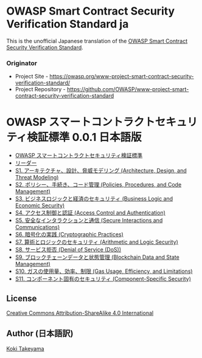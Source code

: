 # OWASP Smart Contract Security Verification Standard ja

This is the unofficial Japanese translation of the [OWASP Smart Contract Security Verification Standard](https://github.com/OWASP/www-project-smart-contract-security-verification-standard).

### Originator

- Project Site - <https://owasp.org/www-project-smart-contract-security-verification-standard/>
- Project Repository - <https://github.com/OWASP/www-project-smart-contract-security-verification-standard>

# OWASP スマートコントラクトセキュリティ検証標準 0.0.1 日本語版

* [OWASP スマートコントラクトセキュリティ検証標準](Document/README.md)
* [リーダー](Document/leaders.md)
* [S1. アーキテクチャ、設計、脅威モデリング (Architecture, Design, and Threat Modeling)](Document/0.1/ja/0x10-S1-Architecture_Design_and_Threat_Modeling.md)
* [S2. ポリシー、手続き、コード管理 (Policies, Procedures, and Code Management)](Document/0.1/ja/0x11-S2-Policies_Procedures_and_Code_Management.md)
* [S3. ビジネスロジックと経済のセキュリティ (Business Logic and Economic Security)](Document/0.1/ja/0x12-S3-Business_Logic_and_Economic_Security.md)
* [S4. アクセス制御と認証 (Access Control and Authentication)](Document/0.1/ja/0x13-S4-Access-Control_and_Authentication.md)
* [S5. 安全なインタラクションと通信 (Secure Interactions and Communications)](Document/0.1/ja/0x14-S5-Secure-Interactions_and_Communications.md)
* [S6. 暗号化の実践 (Cryptographic Practices)](Document/0.1/ja/0x15-S6-Cryptographic-Practices.md)
* [S7. 算術とロジックのセキュリティ (Arithmetic and Logic Security)](Document/0.1/ja/0x16-S7-Arithmetic_and_Logic-Security.md)
* [S8. サービス拒否 (Denial of Service (DoS))](Document/0.1/ja/0x17-S8-Denial-of-Service-DoS.md)
* [S9. ブロックチェーンデータと状態管理 (Blockchain Data and State Management)](Document/0.1/ja/0x18-S9-Blockchain-Data_and-State-Management.md)
* [S10. ガスの使用量、効率、制限 (Gas Usage, Efficiency, and Limitations)](Document/0.1/ja/0x19-S10-Gas-Usage-Efficiency_and-limitations.md)
* [S11. コンポーネント固有のセキュリティ (Component-Specific Security)](Document/0.1/ja/0x20-S11-Component-Specific-Security.md)

## License

[Creative Commons Attribution-ShareAlike 4.0 International](https://creativecommons.org/licenses/by-sa/4.0/)

## Author (日本語訳)

[Koki Takeyama](https://github.com/coky-t)
